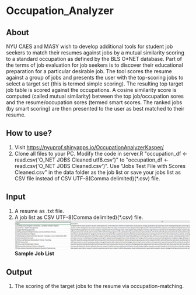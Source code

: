 # Occupation_Analyzer
## About
NYU CAES and MASY wish to develop additional tools for student job seekers to match their resumes against jobs by a mutual similarity scoring to a standard occupation as defined by the BLS O*NET database. Part of the terms of job evaluation for job seekers is to discover their educational preparation for a particular desirable job. The tool scores the resume against a group of jobs and presents the user with the top-scoring jobs to select a target set (this is termed simple scoring). The resulting top target job table is scored against the occupations. A cosine similarity score is computed (called mutual similarity) between the top job/occupation sores and the resume/occupation sores (termed smart scores. The ranked jobs  (by smart scoring) are then presented to the user as best matched to their resume.

## How to use?
1. Visit https://nyuprof.shinyapps.io/OccupationAnalyzerKasper/
2. Clone all files to your PC. Modify the code in server.R "occupation_df <- read.csv('O_NET JOBS Cleaned utf8.csv')" to "occupation_df <- read.csv('O_NET JOBS Cleaned.csv')". Use "Jobs Test File with Scores Cleaned.csv" in the data folder as the job list or save your jobs list as CSV file instead of CSV UTF-8(Comma delimited)(*.csv) file.

## Input
1. A resume as .txt file.
2. A job list as CSV UTF-8(Comma delimited)(*.csv) file.
![](https://github.com/kasper3144/Occupation_Analyzer/blob/master/www/job_list.png)
__Sample Job List__

## Output
1. The scoring of the target jobs to the resume via occupation-matching.
